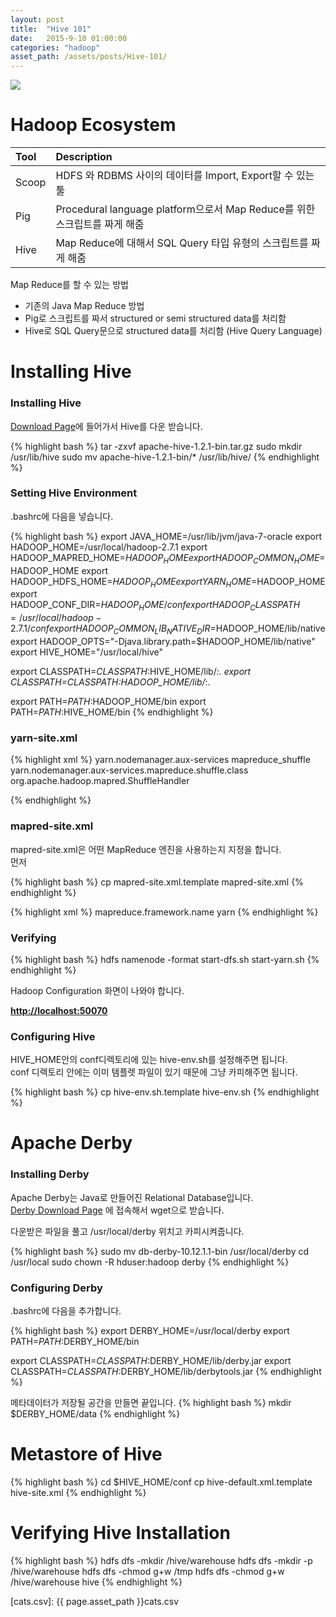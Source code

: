 ```yaml
---
layout: post
title:  "Hive 101"
date:   2015-9-10 01:00:00
categories: "hadoop"
asset_path: /assets/posts/Hive-101/
---
```

<div>
    <img src="{{ page.asset_path }}hive.jpg" class="img-responsive img-rounded">
</div>

# Hadoop Ecosystem 

| Tool | Description |
|:--|:--|
| Scoop | HDFS 와 RDBMS 사이의 데이터를 Import, Export할 수 있는 툴 |
| Pig | Procedural language platform으로서 Map Reduce를 위한 스크립트를 짜게 해줌 |
| Hive | Map Reduce에 대해서 SQL Query 타입 유형의 스크립트를 짜게 해줌 |
 
Map Reduce를 할 수 있는 방법 

* 기존의 Java Map Reduce 방법 
* Pig로 스크립트를 짜서 structured or semi structured data를 처리함 
* Hive로 SQL Query문으로 structured data를 처리함 (Hive Query Language)


# Installing Hive

### Installing Hive 

[Download Page][download-page]에 들어가서 Hive를 다운 받습니다.

{% highlight bash %}
tar -zxvf apache-hive-1.2.1-bin.tar.gz
sudo mkdir /usr/lib/hive
sudo mv apache-hive-1.2.1-bin/* /usr/lib/hive/
{% endhighlight %}

### Setting Hive Environment

.bashrc에 다음을 넣습니다.

{% highlight bash %}
export JAVA_HOME=/usr/lib/jvm/java-7-oracle
export HADOOP_HOME=/usr/local/hadoop-2.7.1
export HADOOP_MAPRED_HOME=$HADOOP_HOME
export HADOOP_COMMON_HOME=$HADOOP_HOME
export HADOOP_HDFS_HOME=$HADOOP_HOME
export YARN_HOME=$HADOOP_HOME
export HADOOP_CONF_DIR=$HADOOP_HOME/conf
export HADOOP_CLASSPATH=/usr/local/hadoop-2.7.1/conf
export HADOOP_COMMON_LIB_NATIVE_DIR=$HADOOP_HOME/lib/native
export HADOOP_OPTS="-Djava.library.path=$HADOOP_HOME/lib/native"
export HIVE_HOME="/usr/local/hive"

export CLASSPATH=$CLASSPATH:$HIVE_HOME/lib/*:.
export CLASSPATH=$CLASSPATH:$HADOOP_HOME/lib/*:.

export PATH=$PATH:$HADOOP_HOME/bin
export PATH=$PATH:$HIVE_HOME/bin
{% endhighlight %}

### yarn-site.xml

{% highlight xml %}
<configuration>
   <property>
      <name>yarn.nodemanager.aux-services</name>
      <value>mapreduce_shuffle</value>
   </property>
   <property>
      <name>yarn.nodemanager.aux-services.mapreduce.shuffle.class</name>
      <value>org.apache.hadoop.mapred.ShuffleHandler</value>
   </property>
</configuration>

{% endhighlight %}

### mapred-site.xml

mapred-site.xml은 어떤 MapReduce 엔진을 사용하는지 지정을 합니다.<br>
먼저 

{% highlight bash %}
cp mapred-site.xml.template mapred-site.xml
{% endhighlight %}

{% highlight xml %}
<configuration>
   <property>
      <name>mapreduce.framework.name</name>
      <value>yarn</value>
   </property>
</configuration>
{% endhighlight %}



### Verifying

{% highlight bash %}
hdfs namenode -format
start-dfs.sh
start-yarn.sh
{% endhighlight %}

Hadoop Configuration 화면이 나와야 합니다.

<strong style="color:red;">[http://localhost:50070][dfs]</strong>


### Configuring Hive

HIVE_HOME안의 conf디렉토리에 있는 hive-env.sh를 설정해주면 됩니다.<br>
conf 디렉토리 안에는 이미 템플렛 파일이 있기 때문에 그냥 카피해주면 됩니다.

{% highlight bash %}
cp hive-env.sh.template hive-env.sh
{% endhighlight %}


# Apache Derby

### Installing Derby

Apache Derby는 Java로 만들어진 Relational Database입니다.<br>
[Derby Download Page][derby-download-page] 에 접속해서 wget으로 받습니다.

다운받은 파일을 풀고 /usr/local/derby 위치고 카피시켜줍니다.

{% highlight bash %}
sudo mv db-derby-10.12.1.1-bin /usr/local/derby
cd /usr/local
sudo chown -R hduser:hadoop derby
{% endhighlight %}


### Configuring Derby

.bashrc에 다음을 추가합니다.

{% highlight bash %}
export DERBY_HOME=/usr/local/derby
export PATH=$PATH:$DERBY_HOME/bin

export CLASSPATH=$CLASSPATH:$DERBY_HOME/lib/derby.jar
export CLASSPATH=$CLASSPATH:$DERBY_HOME/lib/derbytools.jar
{% endhighlight %}

메타데이터가 저장될 공간을 만들면 끝입니다.
{% highlight bash %}
mkdir $DERBY_HOME/data
{% endhighlight %}

# Metastore of Hive

{% highlight bash %}
cd $HIVE_HOME/conf
cp hive-default.xml.template hive-site.xml
{% endhighlight %}


# Verifying Hive Installation

{% highlight bash %}
hdfs dfs -mkdir /hive/warehouse
hdfs dfs -mkdir -p /hive/warehouse
hdfs dfs -chmod g+w /tmp
hdfs dfs -chmod g+w /hive/warehouse
hive
{% endhighlight %}


[download-page]:http://apache.claz.org/hive/stable/
[derby-download-page]:https://db.apache.org/derby/derby_downloads.html
[dfs]: http://localhost:50070
[cats.csv]: {{ page.asset_path }}cats.csv